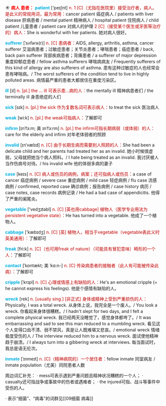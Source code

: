 ☀ <font color="red">**病人 患者：**</font>
<font color="sky blue">**patient**</font> ['peɪʃnt] 
<font color="#c00000">n. 1 [C]（尤指在医院里）接受治疗者，病人。是此义的常规用词，最为常用：</font>cancer patient 癌症病人 / patients with liver disease 肝病患者 / mental patient 精神病人 / hospital patient 住院病人 / child patient 儿童患者 / patient care 对病人的护理 <font color="#c00000">2 [C]（接受某个医生或牙医等治疗的）病人：</font>She is wonderful with her patients. 她对病人很好。 
           
<font color="sky blue">**sufferer**</font> [ˈsʌfərə(r)]
<font color="#c00000">n. [C] 患病者：</font>AIDS, allergy, arthritis, asthma, cancer sufferer 艾滋病患者；过敏症患者；关节炎患者；哮喘患者；癌症患者 / back, back pain sufferer 背部疾病患者；背痛患者 / a sufferer of major depression 重度抑郁症患者 / fellow asthma sufferers 哮喘病病友 / Frequently sufferers of this kind of allergy are also sufferers of asthma. 患有这种过敏症的人也经常会患有哮喘病。/ The worst sufferers of the condition tend to live in highly polluted areas. 病情最严重的患者大都居住在重度污染区。

<font color="sky blue">**ill**</font> [ɪl] 
<font color="#c00000">n. [pl.] the ... ill 可表示患…病的人：</font>the mentally ill 精神病患者们 / the terminally ill 身患绝症的人们

<font color="sky blue">**sick**</font> [sɪk] 
<font color="#c00000">n. [pl.] the sick 作为复数名词可表示病人：</font>to treat the sick 医治病人

<font color="sky blue">**weak**</font> [wi:k] 
<font color="#c00000">n. [pl.] the weak可指病人：</font>了解即可
           
<font color="sky blue">**infirm**</font> [ɪnˈfɜ:m; 美 ɪnˈfɜ:rm]
<font color="#c00000">n. [pl.] the infirm可指长期病弱（或体弱）的人：</font>care for the elderly and infirm 对年老体弱者的照顾
           
<font color="sky blue">**invalid**</font> [ɪnˈvælɪd]
<font color="#c00000">n. [C] 由于长期生病而需要别人照顾的人：</font>She had been a delicate child and her parents had treated her as an invalid. 她小时候很虚弱，父母就把她当个病人照料。/ I hate being treated as an invalid. 我讨厌被人当作伤病号对待。/ his invalid wife 他的体弱多病的妻子

<font color="sky blue">**case**</font> [keɪs] 
<font color="#c00000">n. [C] 病人或伤员的病例，病案；还可指病人或伤员：</font>a case of cancer 癌症病例 / severe case 重症病例 / mild case 轻症病例 / flu case 流感病例 / confirmed, reported case 确诊病例；报告病例 / case history 病历 / case notes, case records 病例记录 / He had a bad case of appendicitis. 他得了严重的阑尾炎。

<font color="sky blue">**vegetable**</font> ['vedӡɪtəbl] 
<font color="#c00000">n. [C] [英也用cabbage] 植物人（医学专业用法为persistent vegetative state）：</font>He has turned into a vegetable. 他成了一个植物人。

<font color="sky blue">**cabbage**</font> ['kæbɪdӡ] 
<font color="#c00000">n. [C] [英] 植物人，相当于vegetable（vegetable表此义时英美通用）：</font>了解即可

<font color="sky blue">**freak**</font> [fri:k]
<font color="#c00000">n. [C]（也可用freak of nature）（可能具有冒犯意味）畸形的一个人：</font>了解即可

<font color="sky blue">**contact**</font> [ˈkɒntækt; 美 ˈkɑ:n-]
<font color="#c00000">n. [C] 传染病患者的接触者（此人有可能被传染此病）：</font>了解即可
          
<font color="sky blue">**cripple**</font> [ˈkrɪpl]
<font color="#c00000">n. [C] 心理或情感上有缺陷的人：</font>He's an emotional cripple (= he cannot express his feelings). 他是个感情有缺陷的人。

<font color="sky blue">**wreck**</font> [rek]
<font color="#c00000">n. [usually sing.] [非正式] 身体或精神上受到严重损伤的人：</font>Physically, I was a total wreck. 从身体上说，我完全是一个废人。/ You look a wreck. 你看起来身体很糟糕。/ I hadn't slept for two days, and I felt a complete physical wreck. 我已经两天没睡觉了，感觉身体都垮了。/ It was embarrassing and sad to see this man reduced to a mumbling wreck. 看见这个人变得口齿不清、弱不禁风，真是让人既难堪又悲哀。/ emotional wreck 情绪极度受伤的人 / The interview reduced him to a nervous wreck. 面试使他精神趋于崩溃。/ I always turn into a gibbering wreck at interviews. 每当面试时，我总是语无伦次。
           
<font color="sky blue">**inmate**</font> [ˈɪnmeɪt]
<font color="#c00000">n. [C]（精神病院的）一个居住者：</font>fellow inmate 同室病友 / inmate population（尤美）同院患者人数

周边词汇补充：
· mess可表示遇到严重问题且精神状况糟糕的一个人；
· casualty还可指战争或事故中的伤者或遇难者；
· the injured可指、战斗等事件中受伤的人。

· 表示“细菌”、“病毒”的词群见[[09细菌 病毒]]
